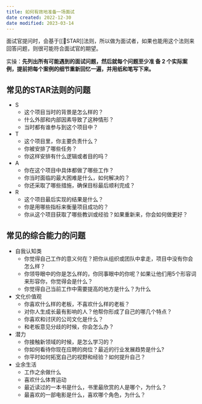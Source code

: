 ```yaml
---
title: 如何有效地准备一场面试
date created: 2022-12-30
date modified: 2023-03-14
---
```


面试官提问时，会基于[[🔡STAR]]法则，所以做为面试者，如果也能用这个法则来回答问题，则很可能符合面试官的期望。

实操：**先列出所有可能遇到的面试问题，然后就每个问题至少准 备 2 个实际案例，提前把每个案例的细节重新回忆一遍，并用纸和笔写下来。**

## 常见的STAR法则的问题

- S
	- 这个项目当时的背景是怎么样的？
	- 什么外部和内部因素导致了这种情形？
	- 当时都有谁参与到这个项目中？
- T
	- 这个项目里，你主要负责什么？
	- 你被安排了哪些任务？
	- 你这样安排有什么逻辑或者目的吗？
- A
	- 你在这个项目中具体都做了哪些工作？
	- 你当时面临的最大困难是什么，如何解决的？
	- 你还采取了哪些措施，确保目标最后顺利完成？
- R
	- 这个项目最后实现的结果是什么？
	- 你是用哪些指标来衡量项目成功的？
	- 你从这个项目获取了哪些教训或经验？如果重新来，你会如何做更好？

## 常见的综合能力的问题

- 自我认知类
	- 你觉得自己工作的意义何在？把你从组织或团队中拿走，项目中没有你会怎么样？
	- 你领导眼中的你是怎么样的，你同事眼中的你呢？如果让他们用5个形容词来形容你，你觉得会是什么？
	- 你觉得自己当前工作中需要提高的地方是什么？为什么
- 文化价值观
	- 你喜欢什么样的老板，不喜欢什么样的老板？
	- 对你人生成长最有影响的人？他帮你形成了自己的哪几个特点？
	- 你喜欢和讨厌的公司文化是什么？
	- 和老板意见分歧的时候，你会怎么办？
- 潜力
	- 你接触新领域的时候，是怎么学习的？
	- 你如何看待你现在应聘的岗位？最近的行业发展趋势是什么?
	- 你平时如何拓宽自己的视野和经验？如何提升自己？
- 业余生活
	- 工作之余做什么
	- 喜欢什么体育运动
	- 最近读过的一本书是什么，书里最欣赏的人是哪个，为什么？
	- 最喜欢的一部电影是什么，喜欢哪个角色，为什么？
